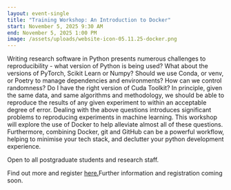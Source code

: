 ```yaml
---
layout: event-single
title: "Training Workshop: An Introduction to Docker"
start: November 5, 2025 9:30 AM
end: November 5, 2025 1:00 PM
image: /assets/uploads/website-icon-05.11.25-docker.png
---
```

Writing research software in Python presents numerous challenges to reproducibility - what version of Python is being used? What about the versions of PyTorch, Scikit Learn or Numpy? Should we use Conda, or venv, or Poetry to manage dependencies and environments? How can we control randomness? Do I have the right version of Cuda Toolkit? In principle, given the same data, and same algorithms and methodology, we should be able to reproduce the results of any given experiment to within an acceptable degree of error. Dealing with the above questions introduces significant problems to reproducing experiments in machine learning. This workshop will explore the use of Docker to help alleviate almost all of these questions. Furthermore, combining Docker, git and GitHub can be a powerful workflow, helping to minimise your tech stack, and declutter your python development experience.

Open to all postgraduate students and research staff.

Find out more and register [here.](https://www.training.cam.ac.uk/apsci/event/5691092)Further information and registration coming soon.